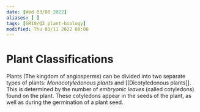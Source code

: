 ```yaml
---
date: [Wed 03/08 2022]
aliases: [ ]
tags: [GR10/Q3 plant-biology]
modified: Thu 03/11 2022 08:00
---
```

# Plant Classifications
Plants (The kingdom of angiosperms) can be divided into two separate types of plants: *Monocotyledonous plants* and [[Dicotyledonous plants]]. This is determined by the number of *embryonic leaves* (called cotyledons) found on the plant. These cotyledons appear in the seeds of the plant, as well as during the germination of a plant seed. 
